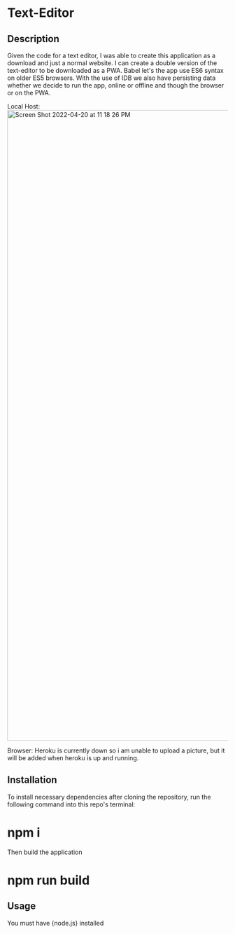 # Text-Editor

## Description

Given the code for a text editor, I was able to create this application as a download and just a normal website. I can create a double version of the text-editor to be downloaded as a PWA. Babel let's the app use ES6 syntax on older ES5 browsers. With the use of IDB we also have persisting data whether we decide to run the app, online or offline and though the browser or on the PWA.

Local Host: <img width="1440" alt="Screen Shot 2022-04-20 at 11 18 26 PM" src="https://user-images.githubusercontent.com/92911517/164386943-2147359b-beec-4b93-9be5-acba8c85886c.png">

Browser: Heroku is currently down so i am unable to upload a picture, but it will be added when heroku is up and running.

## Installation

To install necessary dependencies after cloning the repository, run the following command into this repo's terminal:

# npm i

Then build the application

# npm run build

## Usage

You must have {node.js} installed


